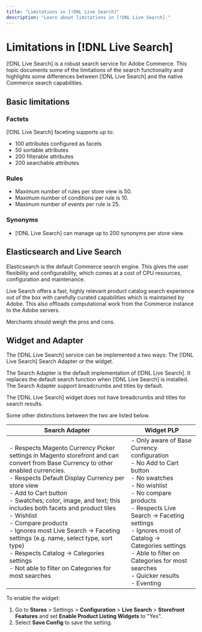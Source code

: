 ```yaml
---
title: "Limitations in [!DNL Live Search]"
description: "Learn about limitations in [!DNL Live Search]."
---
```

# Limitations in [!DNL Live Search]

[!DNL Live Search] is a robust search service for Adobe Commerce. This topic documents some of the limitations of the search functionality and highlights some differences between [!DNL Live Search] and the native Commerce search capabilities.

## Basic limitations

### Factets

[!DNL Live Search] faceting supports up to:

- 100 attributes configured as facets
- 50 sortable attributes
- 200 filterable attributes
- 200 searchable attributes

### Rules

- Maximum number of rules per store view is 50.
- Maximum number of conditions per rule is 10.
- Maximum number of events per rule is 25.

### Synonyms

- [!DNL Live Search] can manage up to 200 synonyms per store view.

## Elasticsearch and Live Search

Elasticsearch is the default Commerce search engine. This gives the user flexibility and configurability, which comes at a cost of CPU resources, configuration and maintenance.

Live Search offers a fast, highly relevant product catalog search experience out of the box with carefully curated capabilities which is maintained by Adobe. This also offloads computational work from the Commerce instance to the Adobe servers.

Merchants should weigh the pros and cons.

## Widget and Adapter

The [!DNL Live Search] service can be implemented a two ways: The [!DNL Live Search] Search Adapter or the widget.

The Search Adapter is the default implementation of [!DNL Live Search]. It replaces the default search function when [!DNL Live Search] is installed. The Search Adapter support breadcrumbs and titles by default.

The [!DNL Live Search] widget does not have breadcrumbs and titles for search results.

Some other distinctions between the two are listed below.

| Search Adapter | Widget PLP |
| --- | --- |
| - Respects Magento Currency Picker settings in Magento storefront and can convert from Base Currency to other enabled currencies.<br>- Respects Default Display Currency per store view<br>- Add to Cart button<br>- Swatches; color, image, and text; this includes both facets and product tiles<br>- Wishlist<br>- Compare products<br>- Ignores most Live Search -> Faceting settings (e.g. name, select type, sort type)<br>- Respects Catalog -> Categories settings<br>- Not able to filter on Categories for most searches | - Only aware of Base Currency configuration<br>- No Add to Cart button<br>- No swatches<br>- No wishlist<br>- No compare products<br>- Respects Live Search -> Faceting settings<br>- Ignores most of Catalog -> Categories settings<br>- Able to filter on Categories for most searches<br>- Quicker results<br>- Eventing |

To enable the widget:

1. Go to **Stores** > Settings > **Configuration** > **Live Search** > **Storefront Features** and set **Enable Product Listing Widgets** to "Yes".
1. Select **Save Config** to save the setting.
